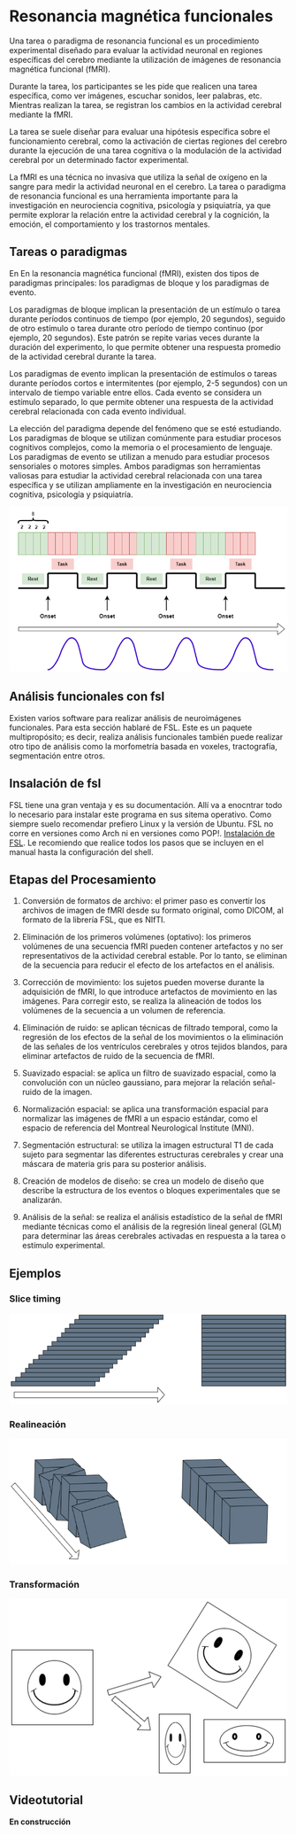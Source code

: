 # Resonancia magnética funcionales

Una tarea o paradigma de resonancia funcional es un procedimiento experimental diseñado para evaluar la actividad neuronal en regiones específicas del cerebro mediante la utilización de imágenes de resonancia magnética funcional (fMRI).

Durante la tarea, los participantes se les pide que realicen una tarea específica, como ver imágenes, escuchar sonidos, leer palabras, etc. Mientras realizan la tarea, se registran los cambios en la actividad cerebral mediante la fMRI.

La tarea se suele diseñar para evaluar una hipótesis específica sobre el funcionamiento cerebral, como la activación de ciertas regiones del cerebro durante la ejecución de una tarea cognitiva o la modulación de la actividad cerebral por un determinado factor experimental.

La fMRI es una técnica no invasiva que utiliza la señal de oxígeno en la sangre para medir la actividad neuronal en el cerebro. La tarea o paradigma de resonancia funcional es una herramienta importante para la investigación en neurociencia cognitiva, psicología y psiquiatría, ya que permite explorar la relación entre la actividad cerebral y la cognición, la emoción, el comportamiento y los trastornos mentales.

## Tareas o paradigmas

En En la resonancia magnética funcional (fMRI), existen dos tipos de paradigmas principales: los paradigmas de bloque y los paradigmas de evento.

Los paradigmas de bloque implican la presentación de un estímulo o tarea durante períodos continuos de tiempo (por ejemplo, 20 segundos), seguido de otro estímulo o tarea durante otro período de tiempo continuo (por ejemplo, 20 segundos). Este patrón se repite varias veces durante la duración del experimento, lo que permite obtener una respuesta promedio de la actividad cerebral durante la tarea.

Los paradigmas de evento implican la presentación de estímulos o tareas durante períodos cortos e intermitentes (por ejemplo, 2-5 segundos) con un intervalo de tiempo variable entre ellos. Cada evento se considera un estímulo separado, lo que permite obtener una respuesta de la actividad cerebral relacionada con cada evento individual.

La elección del paradigma depende del fenómeno que se esté estudiando. Los paradigmas de bloque se utilizan comúnmente para estudiar procesos cognitivos complejos, como la memoria o el procesamiento de lenguaje. Los paradigmas de evento se utilizan a menudo para estudiar procesos sensoriales o motores simples. Ambos paradigmas son herramientas valiosas para estudiar la actividad cerebral relacionada con una tarea específica y se utilizan ampliamente en la investigación en neurociencia cognitiva, psicología y psiquiatría.

![Bloques](img/bloquesfmri.png)

## Análisis funcionales con fsl

Existen varios software para realizar análisis de neuroimágenes funcionales. Para esta sección hablaré de FSL. Este es un paquete multipropósito; es decir, realiza análisis funcionales también puede realizar otro tipo de análisis como la morfometría basada en voxeles, tractografía, segmentación entre otros.

## Insalación de fsl
FSL tiene una gran ventaja y es su documentación. Allí va a enocntrar todo lo necesario para instalar este programa en sus sitema operativo. Como siempre suelo recomendar prefiero Linux y la versión de Ubuntu. FSL no corre en versiones como Arch ni en versiones como POP!. [Instalación de FSL](https://fsl.fmrib.ox.ac.uk/fsl/fslwiki/FslInstallation). Le recomiendo que realice todos los pasos que se incluyen en el manual hasta la configuración del shell.

## Etapas del Procesamiento
1. Conversión de formatos de archivo: el primer paso es convertir los archivos de imagen de fMRI desde su formato original, como DICOM, al formato de la librería FSL, que es NIfTI.

2. Eliminación de los primeros volúmenes (optativo): los primeros volúmenes de una secuencia fMRI pueden contener artefactos y no ser representativos de la actividad cerebral estable. Por lo tanto, se eliminan de la secuencia para reducir el efecto de los artefactos en el análisis.

3. Corrección de movimiento: los sujetos pueden moverse durante la adquisición de fMRI, lo que introduce artefactos de movimiento en las imágenes. Para corregir esto, se realiza la alineación de todos los volúmenes de la secuencia a un volumen de referencia.

4. Eliminación de ruido: se aplican técnicas de filtrado temporal, como la regresión de los efectos de la señal de los movimientos o la eliminación de las señales de los ventrículos cerebrales y otros tejidos blandos, para eliminar artefactos de ruido de la secuencia de fMRI.

5. Suavizado espacial: se aplica un filtro de suavizado espacial, como la convolución con un núcleo gaussiano, para mejorar la relación señal-ruido de la imagen.

6. Normalización espacial: se aplica una transformación espacial para normalizar las imágenes de fMRI a un espacio estándar, como el espacio de referencia del Montreal Neurological Institute (MNI).

7. Segmentación estructural: se utiliza la imagen estructural T1 de cada sujeto para segmentar las diferentes estructuras cerebrales y crear una máscara de materia gris para su posterior análisis.

8. Creación de modelos de diseño: se crea un modelo de diseño que describe la estructura de los eventos o bloques experimentales que se analizarán.

9. Análisis de la señal: se realiza el análisis estadístico de la señal de fMRI mediante técnicas como el análisis de la regresión lineal general (GLM) para determinar las áreas cerebrales activadas en respuesta a la tarea o estímulo experimental.

## Ejemplos

### Slice timing

![Slice Timing](img/slicetiming.png)

### Realineación

![Realineación](img/realing.png)

### Transformación
![Transformación](img/transformar.png)


## Videotutorial

**En construcción**
